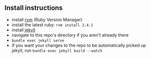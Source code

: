 ## Install instructions

* install [rvm](https://rvm.io/rvm/install) (Ruby Version Manager)
* install the latest ruby: `rvm install 2.4.1`
* install [jekyll](https://jekyllrb.com/)
* navigate to this repo's directory if you aren't already there
* `bundle exec jekyll serve`
* if you want your changes to the repo to be automatically picked up jekyll, run `bundle exec jekyll build --watch`
